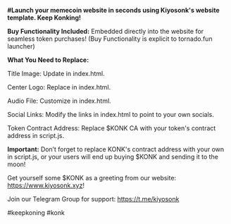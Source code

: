 **#Launch your memecoin website in seconds using Kiyosonk's website template. Keep Konking!**

**Buy Functionality Included:** Embedded directly into the website for seamless token purchases!
(Buy Functionality is explicit to tornado.fun launcher)

**What You Need to Replace:**

Title Image: Update in index.html.

Center Logo: Replace in index.html.

Audio File: Customize in index.html.

Social Links: Modify the links in index.html to point to your own socials.

Token Contract Address: Replace $KONK CA with your token's contract address in script.js.

**Important:** Don’t forget to replace KONK's contract address with your own in script.js, or your users will end up buying $KONK and sending it to the moon!


Get yourself some $KONK as a greeting from our website: https://www.kiyosonk.xyz!

Join our Telegram Group for support: https://t.me/kiyosonk

#keepkoning #konk
